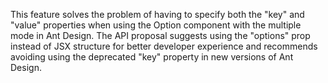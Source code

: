 This feature solves the problem of having to specify both the "key" and "value" properties when using the Option component with the multiple mode in Ant Design. The API proposal suggests using the "options" prop instead of JSX structure for better developer experience and recommends avoiding using the deprecated "key" property in new versions of Ant Design.
